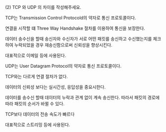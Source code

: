 (2) TCP 와 UDP 의 차이를 작성해주세요.

TCP는 Transmission Control Protocold의 약자로 통신 프로토콜이다.

연결을 시작할 떄 Three Way Handshake 절차를 이용하여 통신을 보장한다.

데이터 송수신을 할때 송신자와 수신자가 서로 어떤 패킷를 송신하고 수신했는지를 체크하여 누락되었을 경우 재송신함으로써 신뢰성을 향상시킨다.

대표적으로 이메일 등에 사용된다.


UDP는 User Datagram Protocol의 약자로 통신 프로토콜이다.

TCP와는 다르게 연결 절차가 없다.

데이터의 신뢰성 보다는 실시간성, 응답성을 중요시한다.

데이터를 송수신 할때 데이터의 누락과 관계 없이 계속 송신한다. 따라서 패킷의 경로에 따라 패킷의 순서가 바뀔 수 있다.

TCP보다 데이터의 전송 속도가 빠르다

대표적으로 스트리밍 등에 사용된다.
